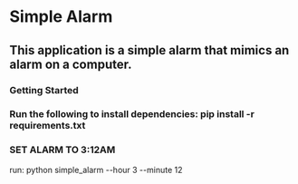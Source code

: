 # Simple Alarm
## This application is a simple alarm that mimics an alarm on a computer.
### Getting Started
### Run the following to install dependencies: pip install -r requirements.txt
### SET ALARM TO 3:12AM
run: python simple_alarm --hour 3 --minute 12
